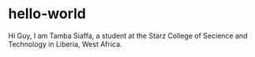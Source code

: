 # hello-world
Hi Guy,
I am Tamba Siaffa, a student at the Starz College of Secience and Technology in Liberia, West Africa. 
